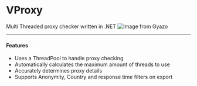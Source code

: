 # VProxy
Multi Threaded proxy checker written in .NET
![Image from Gyazo](https://i.gyazo.com/e8b8a17c7487409233c020bc901ed609.gif)

------------

#### Features
- Uses a ThreadPool to handle proxy checking
- Automatically calculates the maximum amount of threads to use
- Accurately determines proxy details
- Supports Anonymity, Country and response time filters on export
